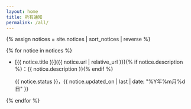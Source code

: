 ```yaml
---
layout: home
title: 所有通知
permalink: /all/
---
```


{% assign notices = site.notices | sort_notices | reverse %}

{% for notice in notices %}
- [{{ notice.title }}]({{ notice.url | relative_url }}){% if notice.description %}：{{ notice.description }}{% endif %}

  {{ notice.status }}，<time datetime="{{ notice.updated_on | last }}">{{ notice.updated_on | last | date: "%Y年%m月%d日" }}</time>

{% endfor %}
